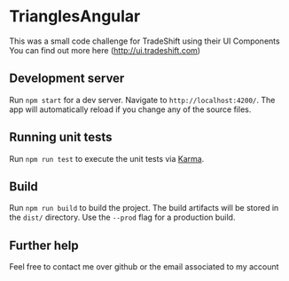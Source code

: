 
# TrianglesAngular

  

This was a small code challenge for TradeShift using their UI Components
You can find out more here (http://ui.tradeshift.com) 

  

## Development server

  

Run `npm start` for a dev server. Navigate to `http://localhost:4200/`. The app will automatically reload if you change any of the source files.

## Running unit tests

  

Run `npm run test` to execute the unit tests via [Karma](https://karma-runner.github.io).


## Build

Run `npm run build` to build the project. The build artifacts will be stored in the `dist/` directory. Use the `--prod` flag for a production build.
 
## Further help

Feel free to contact me over github or the email associated to my account
